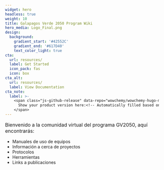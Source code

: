 ```yaml
---
widget: hero
headless: true
weight: 10
title: Galapagos Verde 2050 Program Wiki
hero_media: Logo_Final.png
design:
  background:
    gradient_start: '#42552C'
    gradient_end: '#617D40'
    text_color_light: true
cta:
  url: resources/
  label: Get Started
  icon_pack: fas
  icon: box
cta_alt:
  url: resources/
  label: View Documentation
cta_note:
  label: >-
    <span class="js-github-release" data-repo="wowchemy/wowchemy-hugo-modules">
      Show your product version here:<!-- Automatically filled based on data-repo value -->
    </span>
---
```


<p style='font-size:1rem;'>
Bienvenido a la comunidad virtual del programa GV2050, aquí encontrarás:
<ul>
<li>Manuales de uso de equipos
<li>Información a cerca de proyectos
<li>Protocolos
<li>Herramientas
<li>Links a publicaciones


